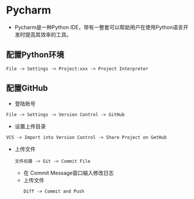 # Pycharm

- Pycharm是一种Python IDE，带有一整套可以帮助用户在使用Python语言开发时提高其效率的工具。

## 配置Python环境

```
File -> Settings -> Project:xxx -> Project Interpreter
```

## 配置GitHub

- 登陆账号

 ```
 File -> Settings -> Version Control -> GitHub
 ```

- 设置上传目录

```
VCS -> Import into Version Control -> Share Project on GetHub
```

- 上传文件

  ```
  文件右键 -> Git -> Commit File
  ```
  - 在 Commit Message窗口输入修改日志
  - 上传文件
    ```
    Diff -> Commit and Push
    ```